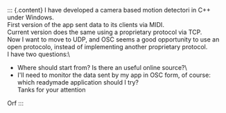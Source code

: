 ::: {.content}
I have developed a camera based motion detectori in C++ under Windows.\
First version of the app sent data to its clients via MIDI.\
Current version does the same using a proprietary protocol via TCP.\
Now I want to move to UDP, and OSC seems a good opportunity to use an
open protocolo, instead of implementing another proprietary protocol.\
I have two questions:\
- Where should start from? Is there an useful online source?\
- I\'ll need to monitor the data sent by my app in OSC form, of course:
which readymade application should I try?\
Tanks for your attention

Orf
:::
